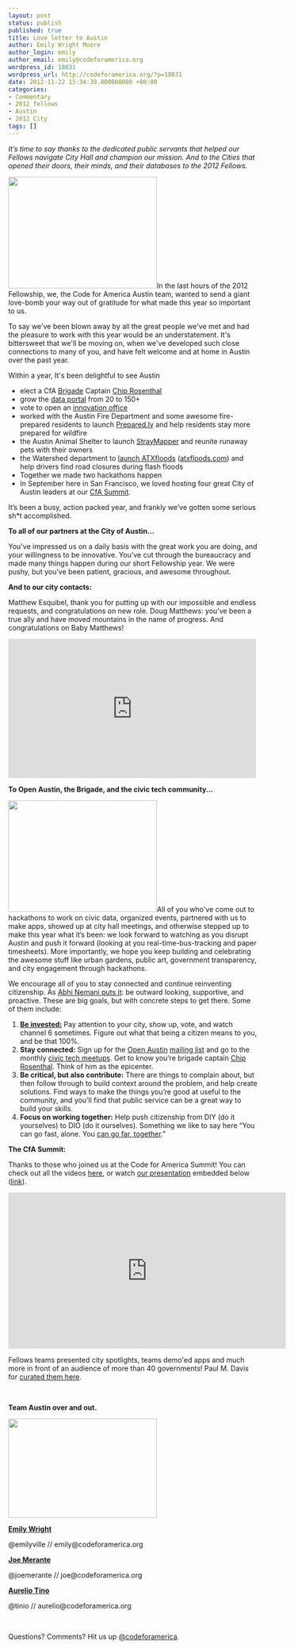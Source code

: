 ```yaml
---
layout: post
status: publish
published: true
title: Love letter to Austin
author: Emily Wright Moore
author_login: emily
author_email: emily@codeforamerica.org
wordpress_id: 18831
wordpress_url: http://codeforamerica.org/?p=18831
date: 2012-11-22 15:34:39.000000000 +00:00
categories:
- Commentary
- 2012 fellows
- Austin
- 2012 City
tags: []
---
```

<em>It’s time to say thanks to the dedicated public servants that helped our Fellows navigate City Hall and champion our mission. And to the Cities that opened their doors, their minds, and their databases to the 2012 Fellows.</em>
<p style="text-align: left;"><a href="http://codeforamerica.org/wp-content/uploads/2012/11/IMG_20120201_161733.jpeg"><img class="alignright size-medium wp-image-18837" title="IMG_20120201_161733" src="http://codeforamerica.org/wp-content/uploads/2012/11/IMG_20120201_161733-300x225.jpg" alt="" width="300" height="225" /></a>In the last hours of the 2012 Fellowship, we, the Code for America Austin team, wanted to send a giant love-bomb your way out of gratitude for what made this year so important to us.</p>
To say we've been blown away by all the great people we've met and had the pleasure to work with this year would be an understatement. It's bittersweet that we'll be moving on, when we've developed such close connections to many of you, and have felt welcome and at home in Austin over the past year.

Within a year, It's been delightful to see Austin
<ul>
	<li>elect a CfA <a href="http://brigade.codeforamerica.org/">Brigade</a> Captain <a href="http://brigade.codeforamerica.org/members/108">Chip Rosenthal</a></li>
	<li>grow the <a href="http://brigade.codeforamerica.org/members/108">data portal</a> from 20 to 150+</li>
	<li>vote to open an <a href="http://codeforamerica.org/2012/09/17/austin-launches-innovation-office/">innovation office</a></li>
	<li>worked with the Austin Fire Department and some awesome fire-prepared residents to launch <a href="http://www.prepared.ly">Prepared.ly</a> and help residents stay more prepared for wildfire</li>
	<li>the Austin Animal Shelter to launch <a href="http://www.straymapper.com/">StrayMapper</a> and reunite runaway pets with their owners</li>
	<li>the Watershed department to <a href="http://codeforamerica.org/2012/11/02/mapping-floods/">launch ATXfloods</a> (<a href="http://atxfloods.com">atxfloods.com</a>) and help drivers find road closures during flash floods</li>
	<li>Together we made two hackathons happen</li>
	<li>In September here in San Francisco, we loved hosting four great City of Austin leaders at our <a href="http://cfasummit.org/">CfA Summit</a>.</li>
</ul>
<p style="text-align: left;">It’s been a busy, action packed year, and frankly we’ve gotten some serious sh*t accomplished.</p>
<p style="text-align: left;"><strong>To all of our partners at the City of Austin...</strong></p>
You've impressed us on a daily basis with the great work you are doing, and your willingness to be innovative. You’ve cut through the bureaucracy and made many things happen during our short Fellowship year. We were pushy, but you've been patient, gracious, and awesome throughout.

<strong>And to our city contacts:</strong>

Matthew Esquibel, thank you for putting up with our impossible and endless requests, and congratulations on new role. Doug Matthews: you’ve been a true ally and have moved mountains in the name of progress. And congratulations on Baby Matthews!

<iframe src="http://player.vimeo.com/video/53370440" frameborder="0" width="500" height="281"></iframe>

<strong>To Open Austin, the Brigade, and the civic tech community...</strong>

<a href="http://codeforamerica.org/wp-content/uploads/2012/11/IMG_20120908_182754.jpg"><img class="alignright size-medium wp-image-18832" title="IMG_20120908_182754" src="http://codeforamerica.org/wp-content/uploads/2012/11/IMG_20120908_182754-300x225.jpg" alt="" width="300" height="225" /></a>All of you who've come out to hackathons to work on civic data, organized events, partnered with us to make apps, showed up at city hall meetings, and otherwise stepped up to make this year what it’s been: we look forward to watching as you disrupt Austin and push it forward (looking at you real-time-bus-tracking and paper timesheets). More importantly, we hope you keep building and celebrating the awesome stuff like urban gardens, public art, government transparency, and city engagement through hackathons.

We encourage all of you to stay connected and continue reinventing citizenship. As <a href="http://codeforamerica.org/2012/11/07/citizenship-beyond-the-election/">Abhi Nemani puts it</a>: be outward looking, supportive, and proactive. These are big goals, but with concrete steps to get there. Some of them include:
<ol>
	<li><strong><a href="http://brigade.codeforamerica.org/">Be invested:</a></strong> Pay attention to your city, show up, vote, and watch channel 6 sometimes. Figure out what that being a citizen means to you, and be that 100%.</li>
	<li><strong>Stay connected:</strong> Sign up for the <a href="http://open-austin.org/">Open Austin</a> <a href="https://groups.google.com/forum/?fromgroups#!forum/openaustin">mailing list</a> and go to the monthly <a href="http://www.facebook.com/events/431540723568696/">civic tech meetups</a>. Get to know you’re brigade captain <a href="http://brigade.codeforamerica.org/members/108">Chip Rosenthal</a>. Think of him as the epicenter.</li>
	<li><strong>Be critical, but also contribute:</strong> There are things to complain about, but then follow through to build context around the problem, and help create solutions. Find ways to make the things you’re good at useful to the community, and you’ll find that public service can be a great way to build your skills.</li>
	<li><strong>Focus on working together:</strong> Help push citizenship from DIY (do it yourselves) to DIO (do it ourselves). Something we like to say here “You can go fast, alone. You <a href="http://codeforamerica.org/2012/01/27/fast-and-far-together/">can go far, together</a>.”</li>
</ol>
<strong>The CfA Summit:</strong>

Thanks to those who joined us at the Code for America Summit! You can check out all the videos <a href="http://www.youtube.com/user/CodeforAmerica">here</a>, or watch <a href="http://www.youtube.com/watch?list=SP65XgbSILalWgNf1uM96bb5TeVC3v-h4d&amp;v=lDzB8pOCp5c&amp;feature=player_embedded">our presentation</a> embedded below (<a href="http://www.youtube.com/embed/lDzB8pOCp5c?list=SP65XgbSILalWgNf1uM96bb5TeVC3v-h4d&amp;hl=en_US">link</a>).

<object width="560" height="315" classid="clsid:d27cdb6e-ae6d-11cf-96b8-444553540000" codebase="http://download.macromedia.com/pub/shockwave/cabs/flash/swflash.cab#version=6,0,40,0"><param name="allowFullScreen" value="true" /><param name="allowscriptaccess" value="always" /><param name="src" value="http://www.youtube.com/v/GBa4J0kUHfs?version=3&amp;hl=en_US" /><param name="allowfullscreen" value="true" /><embed width="560" height="315" type="application/x-shockwave-flash" src="http://www.youtube.com/v/GBa4J0kUHfs?version=3&amp;hl=en_US" allowFullScreen="true" allowscriptaccess="always" allowfullscreen="true" /></object>

Fellows teams presented city spotlights, teams demo'ed apps and much more in front of an audience of more than 40 governments! Paul M. Davis for <a href="http://cohere.io/openatx-presentation-from-the-2012-code-for-america-summit/">curated them here</a>.

&nbsp;

<strong>Team Austin over and out.</strong>

<a href="http://codeforamerica.org/wp-content/uploads/2012/11/6882954335_c6b04e816f_b.jpg"><img class="size-medium wp-image-18836 alignnone" title="6882954335_c6b04e816f_b" src="http://codeforamerica.org/wp-content/uploads/2012/11/6882954335_c6b04e816f_b-300x200.jpg" alt="" width="300" height="200" /></a>
<p style="text-align: left;"><a href="http://codeforamerica.org/emily-wright/"><strong>Emily Wright</strong></a></p>
@emilyville // emily@codeforamerica.org
<p style="text-align: left;"><a href="http://codeforamerica.org/joe-merante/"><strong>Joe Merante</strong></a></p>
@joemerante // joe@codeforamerica.org
<p style="text-align: left;"><a href="http://codeforamerica.org/aurelio-tinio/"><strong>Aurelio Tino</strong></a></p>
@tinio // aurelio@codeforamerica.org

&nbsp;

Questions? Comments? Hit us up <a href="http://twitter.com/codeforamerica" target="_blank">@codeforamerica</a>.
